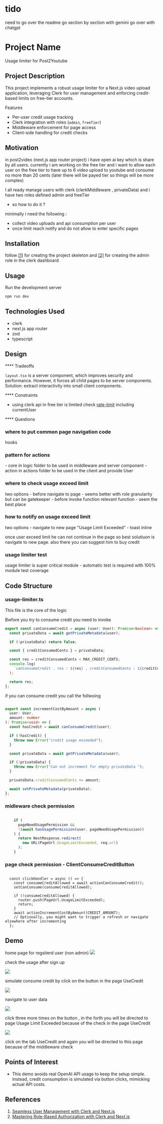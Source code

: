 <h1>tido</h1>
need to go over the readme
go section by section with gemini
go over with chatgpt

<h1>Project Name</h1>
Usage limiter for Post2Youtube

<h2>Project Description</h2>
This project implements a robust usage limiter for a Next.js video upload application, leveraging Clerk for user management and enforcing credit-based limits on free-tier accounts.

Features
<ul>
  <li>Per-user credit usage tracking</li>
  <li>Clerk integration with roles (<code>admin</code>, <code>freeTier</code>)</li>
  <li>Middleware enforcement for page access</li>
  <li>Client-side handling for credit checks</li>
</ul>


<h2>Motivation</h2> 
in post2video (next.js app router project) i have open ai key which is share by all users. currently i am working on the free tier and i want to allow each user on the free tier to have up to 6 video upload to youtube and consume no more than 20 cents (later there will be payed tier so things will be more complex) 

I all ready manage users with clerk (clerkMiddleware , privateData) and i have two roles defined admin and freeTier


- so how to do it ?

minimally i need the following :
- collect video uploads and api consumption per user
- once limit reach notify and do not allow to enter specific pages

<h2>Installation</h2>

follow <a href='#ref1'>[1]</a> for creating the project skeleton
and <a href='#ref2'>[2]</a> for creating the admin role in the clerk dashboard

<h2>Usage</h2>

Run the development server

```bash
npm run dev
```

<h2>Technologies Used</h2>
<ul>
<li>clerk</li>
<li>next.js app router</li>
<li>zod</li>
<li>typescript</li>
</ul>

<h2>Design</h2>
**** Tradeoffs

`layout.tsx` is a server component, which improves security and performance.
However, it forces all child pages to be server components.
Solution: extract interactivity into small client components.


**** Constraints
- using clerk api in free tier is limited check <a href='https://clerk.com/docs/backend-requests/resources/rate-limits'>rate-limit</a> including currentUser  


**** Questions

<h3>where to put common page navigation code</h3>
hooks

<h3>pattern for actions</h3>
- core in logic folder to be used in middleware and server component
- action in actions folder to be used in the client and provide User

<h3>where to check usage exceed limit</h3>
two options
- before navigate to page - seems better with role granularity but can be gatekeeper
- before invoke function relevant function - seem the best place

<h3>how to notify on usage exceed limit</h3>
two options
- navigate to new page "Usage Limit Exceeded"
- toast inline

once user exceed limit he can not continue in the page so best solutiuon is navigate to new page. also there you can suggest him to buy credit 

<h3>usage limiter test</h3>
usage limiter is super critical module - automatic test is required with 100% module test coverage

<h2>Code Structure</h2>

<h3>usage-limiter.ts</h3>
This file is the core of the logic 

Bwfore you try to consume credit you need to invoke
```ts
export const canConsumeCredit = async (user: User): Promise<boolean> => {
  const privateData = await getPrivateMetadata(user);

  if (!privateData) return false;

  const { creditConsumedCents } = privateData;

  const res = creditConsumedCents < MAX_CREDIT_CENTS;
  console.log(
    `canConsumeCredit . res : ${res} , creditConsumedCents : ${creditConsumedCents} , MAX_CREDIT_CENTS : ${MAX_CREDIT_CENTS}  `
  );

  return res;
};

```

if you can consume credit you call the follwoing

```ts

export const incrementCostByAmount = async (
  user: User,
  amount: number
): Promise<void> => {
  const hasCredit = await canConsumeCredit(user);

  if (!hasCredit) {
    throw new Error("credit usage exceeded");
  }

  const privateData = await getPrivateMetadata(user);

  if (!privateData) {
    throw new Error("Can not increment for empty privateData ");
  }

  privateData.creditConsumedCents += amount;

  await setPrivateMetadata(privateData);
};
```

<h3>midleware check permission</h3>

```ts

    if (
      pageNeedUsagePermission &&
      !(await hasUsagePermission(user, pageNeedUsagePermission))
    ) {
      return NextResponse.redirect(
        new URL(PageUrl.UsageLimitExceeded, req.url)
      );
    }

```

<h3>page check permission - ClientConsumeCreditButton</h3>

```tsx

  const clickHandler = async () => {
    const consumeCreditAllowed = await actionCanConsumeCredit();
    setCanConsume(consumeCreditAllowed);

    if (!consumeCreditAllowed) {
      router.push(PageUrl.UsageLimitExceeded);
      return;
    }
    await actionIncrementCostByAmount(CREDIT_AMOUNT);
    // Optionally, you might want to trigger a refresh or navigate elsewhere after incrementing
  };
```

<h2>Demo</h2>
home page for regsiterd user (non admin)

<img src='./figs/home-registred-non-admin.png'/>

check the usage after sign up

<img src='./figs/user-data-page-after-signup.png'/>


simulate consume credit by click on the button in the page UseCredit

<img src='./figs/click-on-button-to-similate-consume-credit.png'/>

navigate to user data

<img src='./figs/credit-consumes-after-one-click.png'/>

click three more times on the button , in the forth you will be directed to page Usage Limit Exceeded because of the check in the page UseCredit

<img src='./figs/navigate-to-exceed-limit.png'/>

click on the tab UseCredit and again you will be directed to this page because of the middleware check



<h2>Points of Interest</h2>
<ul>
    <li>This demo avoids real OpenAI API usage to keep the setup simple.
 Instead, credit consumption is simulated via button clicks, mimicking actual API costs.</li>
</ul>




<h2>References</h2>
<ol>
<li id='ref1'><a href='https://youtu.be/5zE_c5kDDDs?si=qwxnm54ILEVbTYR6'> Seamless User Management with Clerk and Next.js </a></li>
<li id='ref2'><a href='https://youtu.be/JCnEFJbNyws?si=fSbTNLC0DcKwmUeo'> Mastering Role-Based Authorization with Clerk and Next.js </a></li>
</ol>
